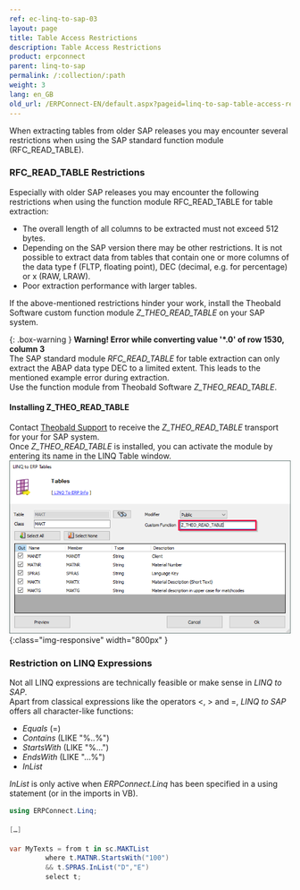 ```yaml
---
ref: ec-linq-to-sap-03
layout: page
title: Table Access Restrictions
description: Table Access Restrictions
product: erpconnect
parent: linq-to-sap
permalink: /:collection/:path
weight: 3
lang: en_GB
old_url: /ERPConnect-EN/default.aspx?pageid=linq-to-sap-table-access-restrictions
---
```

When extracting tables from older SAP releases you may encounter several restrictions when using the SAP standard function module (RFC_READ_TABLE).

### RFC_READ_TABLE Restrictions
Especially with older SAP releases you may encounter the following restrictions when using the function module RFC_READ_TABLE for table extraction:

- The overall length of all columns to be extracted must not exceed 512 bytes.
- Depending on the SAP version there may be other restrictions. It is not possible to extract data from tables that contain one or more columns of the data type f (FLTP, floating point), DEC (decimal, e.g. for percentage) or x (RAW, LRAW).
- Poor extraction performance with larger tables.

If the above-mentioned restrictions hinder your work, install the Theobald Software custom function module *Z_THEO_READ_TABLE* on your SAP system.

{: .box-warning }
**Warning! Error while converting value '\*.0' of row 1530, column 3** <br>
The SAP standard module *RFC_READ_TABLE* for table extraction  can only extract the ABAP data type DEC to a limited extent. This leads to the mentioned example error during extraction.<br>
Use the function module from Theobald Software *Z_THEO_READ_TABLE*.

#### Installing Z_THEO_READ_TABLE

Contact [Theobald Support](mailto:support@theobald-software.com) to receive the *Z_THEO_READ_TABLE* transport for your for SAP system.<br>
Once *Z_THEO_READ_TABLE* is installed, you can activate the module by entering its name in the LINQ Table window.<br>
![LINQToERP-Tables-004](/img/content/LINQToERP-Tables-004.png){:class="img-responsive" width="800px" }

### Restriction on LINQ Expressions
Not all LINQ expressions are technically feasible or make sense in *LINQ to SAP*. <br>
Apart from classical expressions like the operators <, > and =, *LINQ to SAP* offers all character-like functions: 
- *Equals* (=)
- *Contains* (LIKE "%..%")
- *StartsWith* (LIKE "%...") 
- *EndsWith* (LIKE "…%")
- *InList*

*InList* is only active when *ERPConnect.Linq* has been specified in a using statement (or in the imports in VB).

```csharp
using ERPConnect.Linq; 
  
[…] 
  
var MyTexts = from t in sc.MAKTList 
         where t.MATNR.StartsWith("100") 
         && t.SPRAS.InList("D","E") 
         select t;
```
